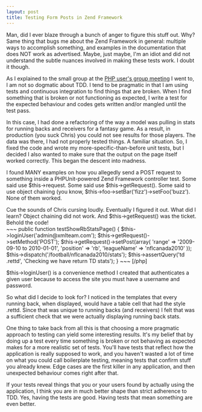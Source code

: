 ```yaml
--- 
layout: post
title: Testing Form Posts in Zend Framework
---
```

<p>Man, did I ever blaze through a bunch of anger to figure this stuff out.  Why?  Same thing that bugs me about the Zend Framework in general:  multiple ways to accomplish something, and examples in the documentation that does NOT work as advertised.  Maybe, just maybe, I'm an idiot and did not understand the subtle nuances involved in making these tests work.  I doubt it though.
</p>
<p>
As I explained to the small group at the <a href="http://www.meetup.com/GTA-PHP-User-Group-Toronto/">PHP user's group meeting</a> I went to, I am not so dogmatic about TDD.  I tend to be pragmatic in that I am using tests and continuous integration to find things that are broken.  When I find something that is broken or not functioning as expected, I write a test for the expected behaviour and codes gets written and/or mangled until the test pass.
</p>
<p>
In this case, I had done a refactoring of the way a model was pulling in stats for running backs and receivers for a fantasy game.  As a result, in production (you suck Chris) you could not see results for those players.  The data was there, I had not properly tested things.  A familiar situation.  So, I fixed the code and wrote my more-specific-than-before unit tests, but I decided I also wanted to make sure that the output on the page itself worked correctly.  This began the descent into madness.</p>
<p>
I found MANY examples on how you allegedly send a POST request to something inside a PHPUnit-powered Zend Framework controller test.  Some said use $this->request.  Some said use $this->getRequest().  Some said to use object chaining (you know, $this->foo->setBar('fizz')->setFoo('buzz').  None of them worked.
</p>
<p>
Cue the sounds of Chris cursing loudly.  Eventually I figured it out.  What did I learn?  Object chaining did not work. And $this->getRequest() was the ticket.  Behold the code!
<br />
~~~
public function testShowRbStatsPage()
{
    $this->loginUser('admin@xmlteam.com');
    $this->getRequest()->setMethod('POST');
    $this->getRequest()->setPost(array(
        'range' => '2009-09-10 to 2010-01-01',
        'position' => 'rb',
        'leagueName' => 'nflcanada2010'
    ));
    $this->dispatch('/football/nflcanada2010/stats');
    $this->assertQuery('td .rettd', 'Checking we have return TD stats');
}
~~~
[/php]
</p>
<p>$this->loginUser() is a convenience method I created that authenticates a given user because to access the site you must have a username and password.
</p>
<p>
So what did I decide to look for?  I noticed in the templates that every running back, when displayed, would have a table cell that had the style .rettd.  Since that was unique to running backs (and receivers) I felt that was a sufficient check that we were actually displaying running back stats.
</p>
<p>One thing to take back from all this is that choosing a more pragmatic approach to testing can yield some interesting results.  It's my belief that by doing up a test every time something is broken or not behaving as expected makes for a more realistic set of tests.  You'll have tests that reflect how the application is really supposed to work, and you haven't wasted a lot of time on what you could call boilerplate testing, meaning tests that confirm stuff you already knew.  Edge cases are the first killer in any application, and then unexpected behaviour comes right after that.
</p>
<p>
If your tests reveal things that you or your users found by actually using the application, I think you are in much better shape than strict adherence to TDD.  Yes, having the tests are good.  Having tests that mean something are even better.
</p>
